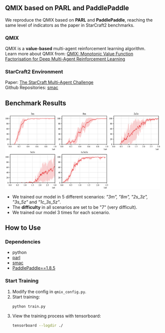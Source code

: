 ## QMIX based on PARL and PaddlePaddle
We reproduce the QMIX based on **PARL** and **PaddlePaddle**, reaching the same level of indicators as the paper in StarCraft2 benchmarks.
### QMIX
QMIX is a **value-based** multi-agent reinforcement learning algorithm.  
Learn more about QMIX from: [QMIX: Monotonic Value Function Factorisation for Deep Multi-Agent Reinforcement Learning](https://arxiv.org/abs/1803.11485)
### StarCraft2 Environment
Paper: [The StarCraft Multi-Agent Challenge](https://arxiv.org/pdf/1902.04043)  
Github Repositories: [smac](https://github.com/oxwhirl/smac)  
## Benchmark Results
<img src="images/paddle-qmix-result.png" width = "1500"  alt="Performance" />  

- We trained our model in 5 different scenarios: *"3m", "8m", "2s_3z", "3s_5z"* and *"1c_3s_5z"*.
- The **difficulty** in all scenarios are set to be "7" (very difficult).  
- We trained our model 3 times for each scenario.

## How to Use
### Dependencies
- python
- [parl](https://github.com/PaddlePaddle/PARL)
- [smac](https://github.com/oxwhirl/smac)
- [PaddlePaddle==1.8.5](https://github.com/PaddlePaddle/Paddle)

### Start Training
1. Modify the config in `qmix_config.py`.
2. Start training:
    ```bash
    python train.py
    ```
3. View the training process with tensorboard:
    ```bash
    tensorboard --logdir ./
    ```
